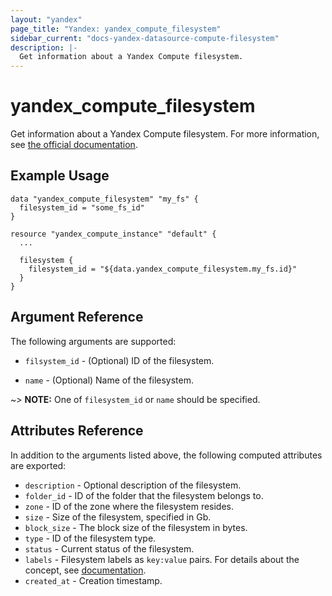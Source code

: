 ```yaml
---
layout: "yandex"
page_title: "Yandex: yandex_compute_filesystem"
sidebar_current: "docs-yandex-datasource-compute-filesystem"
description: |-
  Get information about a Yandex Compute filesystem.
---
```


# yandex\_compute\_filesystem

Get information about a Yandex Compute filesystem. For more information, see
[the official documentation](https://cloud.yandex.com/docs/compute/concepts/filesystem).

## Example Usage

```hcl
data "yandex_compute_filesystem" "my_fs" {
  filesystem_id = "some_fs_id"
}

resource "yandex_compute_instance" "default" {
  ...

  filesystem {
    filesystem_id = "${data.yandex_compute_filesystem.my_fs.id}"
  }
}
```

## Argument Reference

The following arguments are supported:

* `filsystem_id` - (Optional) ID of the filesystem.

* `name` - (Optional) Name of the filesystem.

~> **NOTE:** One of `filesystem_id` or `name` should be specified.

## Attributes Reference

In addition to the arguments listed above, the following computed attributes are
exported:

* `description` - Optional description of the filesystem.
* `folder_id` - ID of the folder that the filesystem belongs to.
* `zone` - ID of the zone where the filesystem resides.
* `size` - Size of the filesystem, specified in Gb.
* `block_size` - The block size of the filesystem in bytes.
* `type` - ID of the filesystem type.
* `status` - Current status of the filesystem.
* `labels` -  Filesystem labels as `key:value` pairs. For details about the concept, see [documentation](https://cloud.yandex.com/docs/overview/concepts/services#labels).
* `created_at` - Creation timestamp.

